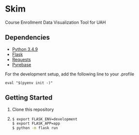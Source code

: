 # Skim
Course Enrollment Data Visualization Tool for UAH

## Dependencies
- [Python 3.4.9](https://www.python.org/downloads/)
- [Flask](https://github.com/pallets/flask)
- [Requests](https://github.com/requests/requests)
- [Pyrebase](https://github.com/thisbejim/Pyrebase)

For the development setup, add the following line to your .profile

```
eval "$(pyenv init -)"
```

## Getting Started

1. Clone this repository
2. ``` bash
   $ export FLASK_ENV=development
   $ export FLASK_APP=app
   $ python -m flask run
   ```
